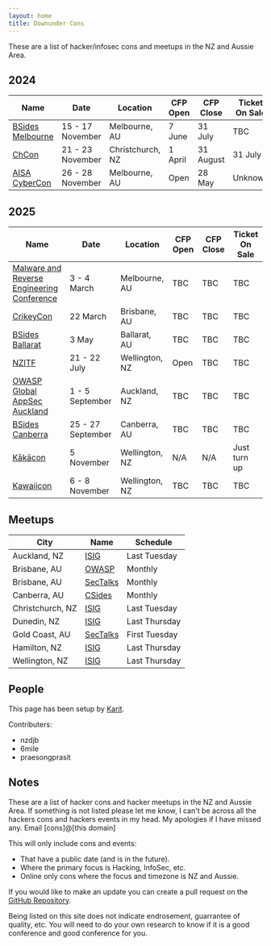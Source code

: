 ```yaml
---
layout: home
title: Downunder Cons
---
```


These are a list of hacker/infosec cons and meetups in the NZ and Aussie Area.

## 2024

| Name | Date | Location | CFP Open | CFP Close | Ticket On Sale |
| ---- | ---- | -------- | -------- | --------- | -------------- |
| [BSides Melbourne](https://www.bsidesmelbourne.com/) | 15 - 17 November | Melbourne, AU | 7 June | 31 July | TBC |
| [ChCon](https://2024.chcon.nz/) | 21 - 23 November | Christchurch, NZ | 1 April | 31 August | 31 July |
| [AISA CyberCon](https://conference.aisa.org.au/QuickEventWebsitePortal/2024-australian-cyber-conference-melbourne/cfs-site) | 26 - 28 November | Melbourne, AU | Open | 28 May | Unknown |

## 2025

| Name | Date | Location | CFP Open | CFP Close | Ticket On Sale |
| ---- | ---- | -------- | -------- | --------- | -------------- |
| [Malware and Reverse Engineering Conference](https://federation.edu.au/icsl/icsl-conferences/mre-2025) | 3 - 4 March | Melbourne, AU | TBC | TBC | TBC |
| [CrikeyCon](https://crikeycon.com/) | 22 March | Brisbane, AU | TBC | TBC | TBC |
| [BSides Ballarat](https://www.linkedin.com/posts/dr-paul-black-20b615a0_bsides-ballarat-will-be-held-on-saturday-activity-7248840033477033984-bg4I/) | 3 May | Ballarat, AU | TBC | TBC | TBC |
| [NZITF](https://nzitf.org.nz/conference-details) | 21 - 22 July | Wellington, NZ | Open | TBC | TBC |
| [OWASP Global AppSec Auckland](https://appsec.org.nz/conference/) | 1 - 5 September | Auckland, NZ | TBC | TBC | TBC |
| [BSides Canberra](https://www.bsidesau.com.au/) | 25 - 27 September | Canberra, AU | TBC | TBC | TBC |
| [Kākācon](https://www.kākācon.nz/) | 5 November | Wellington, NZ | N/A | N/A | Just turn up |
| [Kawaiicon](https://kawaiicon.org/) | 6 - 8 November | Wellington, NZ | TBC | TBC | TBC |

## Meetups

| City | Name | Schedule |
| ---- | ---- | -------- |
| Auckland, NZ | [ISIG](https://isig.org.nz/) | Last Tuesday |
| Brisbane, AU | [OWASP](https://www.meetup.com/brisbane-owasp-meetup-group/) | Monthly |
| Brisbane, AU | [SecTalks](https://www.meetup.com/SecTalks-Brisbane/) | Monthly |
| Canberra, AU | [CSides](https://www.bsidesau.com.au/csides.html) | Monthly |
| Christchurch, NZ | [ISIG](https://www.meetup.com/isig-christchurch-nz/) | Last Tuesday |
| Dunedin, NZ | [ISIG](https://isig.org.nz/) | Last Thursday |
| Gold Coast, AU | [SecTalks](https://www.meetup.com/sectalks-goldcoast/) | First Tuesday |
| Hamilton, NZ | [ISIG](https://isig.org.nz/) | Last Thursday |
| Wellington, NZ | [ISIG](https://isig.org.nz/) | Last Thursday |

## People
This page has been setup by [Karit](https://www.karit.nz/).

Contributers:
* nzdjb
* 6mile
* praesongprasit

## Notes
These are a list of hacker cons and hacker meetups in the NZ and Aussie Area. If something is not listed please let me know, I can't be across all the hackers cons and hackers events in my head. My apologies if I have missed any. Email [cons]@[this domain]

This will only include cons and events:
* That have a public date (and is in the future).
* Where the primary focus is Hacking, InfoSec, etc.
* Online only cons where the focus and timezone is NZ and Aussie.

If you would like to make an update you can create a pull request on the [GitHub Repository](https://github.com/nzkarit/downundercons).

Being listed on this site does not indicate endrosement, guarrantee of quality, etc. You will need to do your own research to know if it is a good conference and good conference for you.
